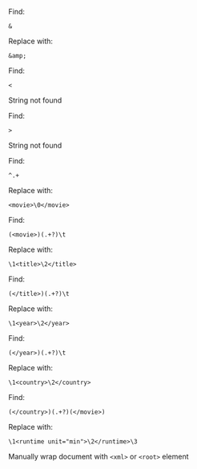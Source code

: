 Find: 
```
&
```
Replace with: 
```
&amp;
```
Find: 
```
<
```
String not found

Find: 
```
>
```
String not found

Find: 
```
^.+
```
Replace with: 
```
<movie>\0</movie>
```
Find: 
```
(<movie>)(.+?)\t
```
Replace with: 
```
\1<title>\2</title>
```
Find: 
```
(</title>)(.+?)\t
```
Replace with: 
```
\1<year>\2</year>
```
Find: 
```
(</year>)(.+?)\t
```
Replace with: 
```
\1<country>\2</country>
```
Find: 
```
(</country>)(.+?)(</movie>)
```
Replace with: 
```
\1<runtime unit="min">\2</runtime>\3
```
Manually wrap document with ```<xml>``` or ```<root>``` element
